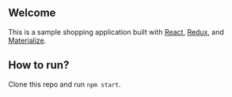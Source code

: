 ## Welcome

This is a sample shopping application built with [React](https://reactjs.org/), [Redux](https://redux.js.org/introduction/getting-started), and [Materialize](https://materializecss.com/).

## How to run?

Clone this repo and run `npm start`.
